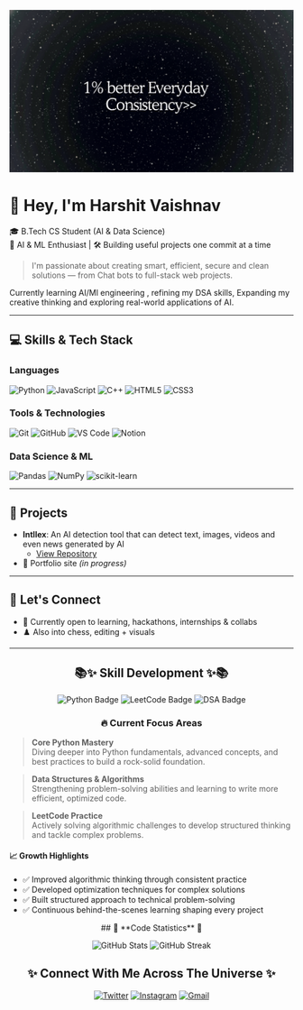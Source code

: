 ![Banner](/banner.jpg)

# 👋 Hey, I'm Harshit Vaishnav

🎓 B.Tech CS Student (AI & Data Science)  
🧠 AI & ML Enthusiast | 🛠️ Building useful projects one commit at a time

> I'm passionate about creating smart, efficient, secure and clean solutions — from Chat bots to full-stack web projects.

Currently learning AI/Ml engineering , refining my DSA skills, Expanding my creative thinking and exploring real-world applications of AI.

---

## 💻 Skills & Tech Stack

### Languages

![Python](https://img.shields.io/badge/Python-3776AB?style=for-the-badge&logo=python&logoColor=white)
![JavaScript](https://img.shields.io/badge/JavaScript-F7DF1E?style=for-the-badge&logo=javascript&logoColor=black)
![C++](https://img.shields.io/badge/C++-00599C?style=for-the-badge&logo=cplusplus&logoColor=white)
![HTML5](https://img.shields.io/badge/HTML5-E34F26?style=for-the-badge&logo=html5&logoColor=white)
![CSS3](https://img.shields.io/badge/CSS3-1572B6?style=for-the-badge&logo=css3&logoColor=white)

### Tools & Technologies

![Git](https://img.shields.io/badge/Git-F05032?style=for-the-badge&logo=git&logoColor=white)
![GitHub](https://img.shields.io/badge/GitHub-181717?style=for-the-badge&logo=github&logoColor=white)
![VS Code](https://img.shields.io/badge/VS_Code-007ACC?style=for-the-badge&logo=visualstudiocode&logoColor=white)
![Notion](https://img.shields.io/badge/Notion-000000?style=for-the-badge&logo=notion&logoColor=white)

### Data Science & ML

![Pandas](https://img.shields.io/badge/Pandas-150458?style=for-the-badge&logo=pandas&logoColor=white)
![NumPy](https://img.shields.io/badge/NumPy-013243?style=for-the-badge&logo=numpy&logoColor=white)
![scikit-learn](https://img.shields.io/badge/scikit--learn-F7931E?style=for-the-badge&logo=scikitlearn&logoColor=white)

---

## 🚀 Projects

- **Intllex**: An AI detection tool that can detect text, images, videos and even news generated by AI
  - [View Repository](https://github.com/harshit0017pro/Intellex)
- 💼 Portfolio site *(in progress)*

---

## 💬 Let's Connect

- 🤝 Currently open to learning, hackathons, internships & collabs
- ♟️ Also into chess, editing + visuals

---

<h2 align="center">📚✨ Skill Development ✨📚</h2>

<p align="center">
  <img src="https://img.shields.io/badge/Python-Advanced-3776AB?style=for-the-badge&logo=python&logoColor=white" alt="Python Badge"/>
  <img src="https://img.shields.io/badge/LeetCode-Problem_Solving-FFA116?style=for-the-badge&logo=leetcode&logoColor=black" alt="LeetCode Badge"/>
  <img src="https://img.shields.io/badge/DSA-Learning-00C853?style=for-the-badge&logo=databricks&logoColor=white" alt="DSA Badge"/>
</p>

<div align="center">

### 🔥 Current Focus Areas

</div>

> **Core Python Mastery**  
> Diving deeper into Python fundamentals, advanced concepts, and best practices to build a rock-solid foundation.

> **Data Structures & Algorithms**  
> Strengthening problem-solving abilities and learning to write more efficient, optimized code.

> **LeetCode Practice**  
> Actively solving algorithmic challenges to develop structured thinking and tackle complex problems.

#### 📈 Growth Highlights

- ✅ Improved algorithmic thinking through consistent practice
- ✅ Developed optimization techniques for complex solutions
- ✅ Built structured approach to technical problem-solving
- ✅ Continuous behind-the-scenes learning shaping every project


<center>  
## 🌌 **Code Statistics** 🌌

![GitHub Stats](https://github-readme-stats.vercel.app/api?username=harshit0017pro&show_icons=true&theme=tokyonight&hide_border=true&bg_color=0D1117&title_color=58a6ff&icon_color=58a6ff&text_color=c9d1d9)
![GitHub Streak](https://streak-stats.demolab.com?user=harshit0017pro&theme=tokyonight&hide_border=true&background=0D1117&ring=58a6ff&fire=58a6ff&currStreakLabel=58a6ff)

## ✨ Connect With Me Across The Universe ✨

[![Twitter](https://img.shields.io/badge/Twitter-1DA1F2?style=for-the-badge&logo=twitter&logoColor=white)](https://twitter.com/harshit0017pro)
[![Instagram](https://img.shields.io/badge/Instagram-E4405F?style=for-the-badge&logo=instagram&logoColor=white)](https://www.instagram.com/harshit0017pro)
[![Gmail](https://img.shields.io/badge/Gmail-EA4335?style=for-the-badge&logo=gmail&logoColor=white)](mailto:vaishnavharshit2005@gmail.com)
</center>
</div>
